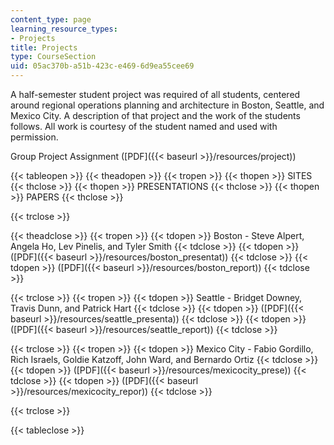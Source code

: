 ```yaml
---
content_type: page
learning_resource_types:
- Projects
title: Projects
type: CourseSection
uid: 05ac370b-a51b-423c-e469-6d9ea55cee69
---
```


A half-semester student project was required of all students, centered around regional operations planning and architecture in Boston, Seattle, and Mexico City. A description of that project and the work of the students follows. All work is courtesy of the student named and used with permission.

Group Project Assignment ([PDF]({{< baseurl >}}/resources/project))

{{< tableopen >}}
{{< theadopen >}}
{{< tropen >}}
{{< thopen >}}
SITES
{{< thclose >}}
{{< thopen >}}
PRESENTATIONS
{{< thclose >}}
{{< thopen >}}
PAPERS
{{< thclose >}}

{{< trclose >}}

{{< theadclose >}}
{{< tropen >}}
{{< tdopen >}}
Boston - Steve Alpert, Angela Ho, Lev Pinelis, and Tyler Smith
{{< tdclose >}}
{{< tdopen >}}
([PDF]({{< baseurl >}}/resources/boston_presentat))
{{< tdclose >}}
{{< tdopen >}}
([PDF]({{< baseurl >}}/resources/boston_report))
{{< tdclose >}}

{{< trclose >}}
{{< tropen >}}
{{< tdopen >}}
Seattle - Bridget Downey, Travis Dunn, and Patrick Hart
{{< tdclose >}}
{{< tdopen >}}
([PDF]({{< baseurl >}}/resources/seattle_presenta))
{{< tdclose >}}
{{< tdopen >}}
([PDF]({{< baseurl >}}/resources/seattle_report))
{{< tdclose >}}

{{< trclose >}}
{{< tropen >}}
{{< tdopen >}}
Mexico City - Fabio Gordillo, Rich Israels, Goldie Katzoff, John Ward, and Bernardo Ortiz
{{< tdclose >}}
{{< tdopen >}}
([PDF]({{< baseurl >}}/resources/mexicocity_prese))
{{< tdclose >}}
{{< tdopen >}}
([PDF]({{< baseurl >}}/resources/mexicocity_repor))
{{< tdclose >}}

{{< trclose >}}

{{< tableclose >}}